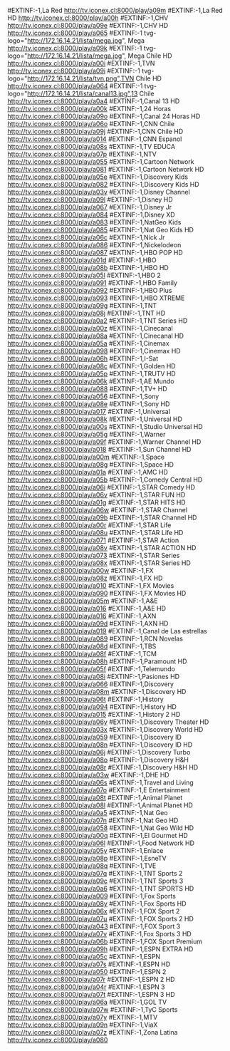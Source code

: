 #EXTINF:-1,La Red
http://tv.iconex.cl:8000/play/a09m
#EXTINF:-1,La Red HD
http://tv.iconex.cl:8000/play/a00h
#EXTINF:-1,CHV
http://tv.iconex.cl:8000/play/a09e
#EXTINF:-1,CHV HD
http://tv.iconex.cl:8000/play/a065
#EXTINF:-1 tvg-logo="http://172.16.14.21/lista/mega.jpg", Mega
http://tv.iconex.cl:8000/play/a09k
#EXTINF:-1 tvg-logo="http://172.16.14.21/lista/mega.jpg", Mega Chile HD
http://tv.iconex.cl:8000/play/a00i
#EXTINF:-1,TVN
http://tv.iconex.cl:8000/play/a09i
#EXTINF:-1 tvg-logo="http://172.16.14.21/lista/tvn.png",TVN Chile HD
http://tv.iconex.cl:8000/play/a064
#EXTINF:-1 tvg-logo="http://172.16.14.21/lista/canal13.jpg",13 Chile
http://tv.iconex.cl:8000/play/a0a4
#EXTINF:-1,Canal 13 HD
http://tv.iconex.cl:8000/play/a00k
#EXTINF:-1,24 Horas
http://tv.iconex.cl:8000/play/a09o
#EXTINF:-1,Canal 24 Horas HD
http://tv.iconex.cl:8000/play/a06o
#EXTINF:-1,CNN Chile
http://tv.iconex.cl:8000/play/a09j
#EXTINF:-1,CNN Chile HD
http://tv.iconex.cl:8000/play/a014
#EXTINF:-1,CNN Espanol
http://tv.iconex.cl:8000/play/a08s
#EXTINF:-1,TV EDUCA
http://tv.iconex.cl:8000/play/a07p
#EXTINF:-1,NTV
http://tv.iconex.cl:8000/play/a055
#EXTINF:-1,Cartoon Network
http://tv.iconex.cl:8000/play/a081
#EXTINF:-1,Cartoon Network HD
http://tv.iconex.cl:8000/play/a05e
#EXTINF:-1,Discovery Kids
http://tv.iconex.cl:8000/play/a082
#EXTINF:-1,Discovery Kids HD
http://tv.iconex.cl:8000/play/a03v
#EXTINF:-1,Disney Channel
http://tv.iconex.cl:8000/play/a09l
#EXTINF:-1,Disney HD
http://tv.iconex.cl:8000/play/a067
#EXTINF:-1,Disney Jr
http://tv.iconex.cl:8000/play/a084
#EXTINF:-1,Disney XD
http://tv.iconex.cl:8000/play/a083
#EXTINF:-1,NatGeo Kids
http://tv.iconex.cl:8000/play/a085
#EXTINF:-1,Nat Geo Kids HD
http://tv.iconex.cl:8000/play/a06c
#EXTINF:-1,Nick Jr
http://tv.iconex.cl:8000/play/a086
#EXTINF:-1,Nickelodeon
http://tv.iconex.cl:8000/play/a087
#EXTINF:-1,HBO POP HD
http://tv.iconex.cl:8000/play/a01d
#EXTINF:-1,HBO
http://tv.iconex.cl:8000/play/a08b
#EXTINF:-1,HBO HD
http://tv.iconex.cl:8000/play/a05l
#EXTINF:-1,HBO 2
http://tv.iconex.cl:8000/play/a091
#EXTINF:-1,HBO Family
http://tv.iconex.cl:8000/play/a092
#EXTINF:-1,HBO Plus
http://tv.iconex.cl:8000/play/a093
#EXTINF:-1,HBO XTREME
http://tv.iconex.cl:8000/play/a09g
#EXTINF:-1,TNT
http://tv.iconex.cl:8000/play/a08j
#EXTINF:-1,TNT HD
http://tv.iconex.cl:8000/play/a0a2
#EXTINF:-1,TNT Series HD
http://tv.iconex.cl:8000/play/a00z
#EXTINF:-1,Cinecanal
http://tv.iconex.cl:8000/play/a08a
#EXTINF:-1,Cinecanal HD
http://tv.iconex.cl:8000/play/a05a
#EXTINF:-1,Cinemax
http://tv.iconex.cl:8000/play/a098
#EXTINF:-1,Cinemax HD
http://tv.iconex.cl:8000/play/a06h
#EXTINF:-1,I-Sat
http://tv.iconex.cl:8000/play/a08c
#EXTINF:-1,Golden HD
http://tv.iconex.cl:8000/play/a05p
#EXTINF:-1,TRUTV HD
http://tv.iconex.cl:8000/play/a06k
#EXTINF:-1,AE Mundo
http://tv.iconex.cl:8000/play/a088
#EXTINF:-1,TV+ HD
http://tv.iconex.cl:8000/play/a056
#EXTINF:-1,Sony
http://tv.iconex.cl:8000/play/a08e
#EXTINF:-1,Sony HD
http://tv.iconex.cl:8000/play/a017
#EXTINF:-1,Universal
http://tv.iconex.cl:8000/play/a08k
#EXTINF:-1,Universal HD
http://tv.iconex.cl:8000/play/a00s
#EXTINF:-1,Studio Universal HD
http://tv.iconex.cl:8000/play/a05g
#EXTINF:-1,Warner
http://tv.iconex.cl:8000/play/a09f
#EXTINF:-1,Warner Channel HD
http://tv.iconex.cl:8000/play/a018
#EXTINF:-1,Sun Channel HD
http://tv.iconex.cl:8000/play/a00m
#EXTINF:-1,Space
http://tv.iconex.cl:8000/play/a08g
#EXTINF:-1,Space HD
http://tv.iconex.cl:8000/play/a01a
#EXTINF:-1,AMC HD
http://tv.iconex.cl:8000/play/a05b
#EXTINF:-1,Comedy Central HD
http://tv.iconex.cl:8000/play/a06i
#EXTINF:-1,STAR Comedy HD
http://tv.iconex.cl:8000/play/a06v
#EXTINF:-1,STAR FUN HD
http://tv.iconex.cl:8000/play/a01g
#EXTINF:-1,STAR HITS HD
http://tv.iconex.cl:8000/play/a06w
#EXTINF:-1,STAR Channel
http://tv.iconex.cl:8000/play/a09b
#EXTINF:-1,STAR Channel HD
http://tv.iconex.cl:8000/play/a00r
#EXTINF:-1,STAR Life
http://tv.iconex.cl:8000/play/a08u
#EXTINF:-1,STAR Life HD
http://tv.iconex.cl:8000/play/a071
#EXTINF:-1,STAR Action
http://tv.iconex.cl:8000/play/a08v
#EXTINF:-1,STAR ACTION HD
http://tv.iconex.cl:8000/play/a073
#EXTINF:-1,STAR Series
http://tv.iconex.cl:8000/play/a08x
#EXTINF:-1,STAR Series HD
http://tv.iconex.cl:8000/play/a00w
#EXTINF:-1,FX
http://tv.iconex.cl:8000/play/a08z
#EXTINF:-1,FX HD
http://tv.iconex.cl:8000/play/a010
#EXTINF:-1,FX Movies
http://tv.iconex.cl:8000/play/a090
#EXTINF:-1,FX Movies HD
http://tv.iconex.cl:8000/play/a05m
#EXTINF:-1,A&E
http://tv.iconex.cl:8000/play/a016
#EXTINF:-1,A&E HD
http://tv.iconex.cl:8000/play/a016
#EXTINF:-1,AXN
http://tv.iconex.cl:8000/play/a09d
#EXTINF:-1,AXN HD
http://tv.iconex.cl:8000/play/a019
#EXTINF:-1,Canal de Las estrellas
http://tv.iconex.cl:8000/play/a089
#EXTINF:-1,RCN Novelas
http://tv.iconex.cl:8000/play/a08d
#EXTINF:-1,TBS
http://tv.iconex.cl:8000/play/a08f
#EXTINF:-1,TCM
http://tv.iconex.cl:8000/play/a08h
#EXTINF:-1,Paramount HD
http://tv.iconex.cl:8000/play/a05f
#EXTINF:-1,Telemundo
http://tv.iconex.cl:8000/play/a08i
#EXTINF:-1,Pasiones HD
http://tv.iconex.cl:8000/play/a066
#EXTINF:-1,Discovery
http://tv.iconex.cl:8000/play/a08m
#EXTINF:-1,Discovery HD
http://tv.iconex.cl:8000/play/a06t
#EXTINF:-1,History
http://tv.iconex.cl:8000/play/a094
#EXTINF:-1,History HD
http://tv.iconex.cl:8000/play/a015
#EXTINF:-1,History 2 HD
http://tv.iconex.cl:8000/play/a06y
#EXTINF:-1,Discovery Theater HD
http://tv.iconex.cl:8000/play/a03x
#EXTINF:-1,Discovery World HD
http://tv.iconex.cl:8000/play/a059
#EXTINF:-1,Discovery ID
http://tv.iconex.cl:8000/play/a08n
#EXTINF:-1,Discovery ID HD
http://tv.iconex.cl:8000/play/a06j
#EXTINF:-1,Discovery Turbo
http://tv.iconex.cl:8000/play/a08o
#EXTINF:-1,Discovery H&H
http://tv.iconex.cl:8000/play/a08r
#EXTINF:-1,Discovery H&H HD
http://tv.iconex.cl:8000/play/a03w
#EXTINF:-1,DHE HD
http://tv.iconex.cl:8000/play/a06s
#EXTINF:-1,Travel and Living
http://tv.iconex.cl:8000/play/a07o
#EXTINF:-1,E Entertainment
http://tv.iconex.cl:8000/play/a08t
#EXTINF:-1,Animal Planet
http://tv.iconex.cl:8000/play/a08l
#EXTINF:-1,Animal Planet HD
http://tv.iconex.cl:8000/play/a0a5
#EXTINF:-1,Nat Geo
http://tv.iconex.cl:8000/play/a07n
#EXTINF:-1,Nat Geo HD
http://tv.iconex.cl:8000/play/a058
#EXTINF:-1,Nat Geo Wild HD
http://tv.iconex.cl:8000/play/a00q
#EXTINF:-1,El Gourmet HD
http://tv.iconex.cl:8000/play/a06l
#EXTINF:-1,Food Network HD
http://tv.iconex.cl:8000/play/a05y
#EXTINF:-1,Enlace
http://tv.iconex.cl:8000/play/a08p
#EXTINF:-1,EsneTV
http://tv.iconex.cl:8000/play/a08q
#EXTINF:-1,TVE
http://tv.iconex.cl:8000/play/a07q
#EXTINF:-1,TNT Sports 2
http://tv.iconex.cl:8000/play/a09c
#EXTINF:-1,TNT Sports 3
http://tv.iconex.cl:8000/play/a0a6
#EXTINF:-1,TNT SPORTS HD
http://tv.iconex.cl:8000/play/a009
#EXTINF:-1,Fox Sports
http://tv.iconex.cl:8000/play/a08y
#EXTINF:-1,Fox Sports HD
http://tv.iconex.cl:8000/play/a06x
#EXTINF:-1,FOX Sport 2
http://tv.iconex.cl:8000/play/a07u
#EXTINF:-1,FOX Sports 2 HD
http://tv.iconex.cl:8000/play/a043
#EXTINF:-1,FOX Sport 3
http://tv.iconex.cl:8000/play/a07v
#EXTINF:-1,Fox Sports 3 HD
http://tv.iconex.cl:8000/play/a06b
#EXTINF:-1,FOX Sport Premium
http://tv.iconex.cl:8000/play/a09h
#EXTINF:-1,ESPN EXTRA HD
http://tv.iconex.cl:8000/play/a05c
#EXTINF:-1,ESPN
http://tv.iconex.cl:8000/play/a07s
#EXTINF:-1,ESPN HD
http://tv.iconex.cl:8000/play/a050
#EXTINF:-1,ESPN 2
http://tv.iconex.cl:8000/play/a07r
#EXTINF:-1,ESPN 2 HD
http://tv.iconex.cl:8000/play/a04r
#EXTINF:-1,ESPN 3
http://tv.iconex.cl:8000/play/a07t
#EXTINF:-1,ESPN 3 HD
http://tv.iconex.cl:8000/play/a06a
#EXTINF:-1,GOL TV
http://tv.iconex.cl:8000/play/a07w
#EXTINF:-1,TyC Sports
http://tv.iconex.cl:8000/play/a07y
#EXTINF:-1,MTV
http://tv.iconex.cl:8000/play/a09n
#EXTINF:-1,ViaX
http://tv.iconex.cl:8000/play/a07z
#EXTINF:-1,Zona Latina
http://tv.iconex.cl:8000/play/a080
